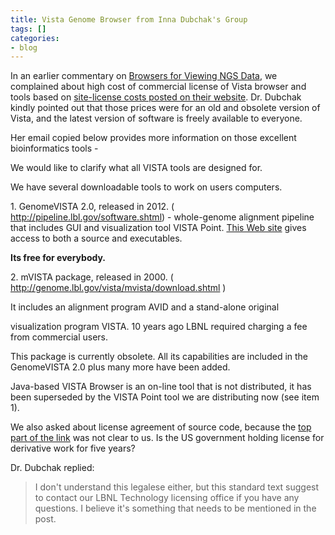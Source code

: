 ```yaml
---
title: Vista Genome Browser from Inna Dubchak's Group
tags: []
categories:
- blog
---
```

In an earlier commentary on [Browsers for Viewing NGS
Data](http://www.homolog.us/blogs/2012/08/11/browsers-for-viewing-ngs-data/),
we complained about high cost of commercial license of Vista browser and tools
based on [site-license costs posted on their
website](http://genome.lbl.gov/vista/mvista/download.shtml). Dr. Dubchak
kindly pointed out that those prices were for an old and obsolete version of
Vista, and the latest version of software is freely available to everyone.
<!--more-->

Her email copied below provides more information on those excellent
bioinformatics tools -

>

We would like to clarify what all VISTA tools are designed for.

We have several downloadable tools to work on users computers.

1\. GenomeVISTA 2.0, released in 2012. (
<http://pipeline.lbl.gov/software.shtml>) - whole-genome alignment pipeline
that includes GUI and visualization tool VISTA Point. [This Web
site](http://pipeline.lbl.gov/software.shtml) gives access to both a source
and executables.

**Its free for everybody.**

2\. mVISTA package, released in 2000. (
<http://genome.lbl.gov/vista/mvista/download.shtml> )

It includes an alignment program AVID and a stand-alone original

visualization program VISTA. 10 years ago LBNL required charging a fee from
commercial users.

This package is currently obsolete. All its capabilities are included in the
GenomeVISTA 2.0 plus many more have been added.

Java-based VISTA Browser is an on-line tool that is not distributed, it has
been superseded by the VISTA Point tool we are distributing now (see item 1).

We also asked about license agreement of source code, because the [top part of
the link](http://pipeline.lbl.gov/software.shtml) was not clear to us. Is the
US government holding license for derivative work for five years?

Dr. Dubchak replied:

> I don't understand this legalese either, but this standard text suggest to
contact our LBNL Technology licensing office if you have any questions. I
believe it's something that needs to be mentioned in the post.

